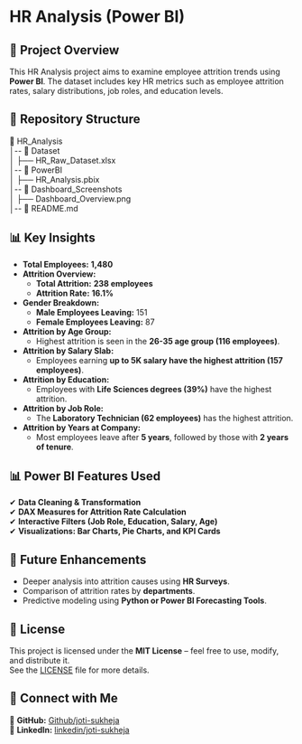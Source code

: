 # HR Analysis (Power BI)

## 📌 Project Overview  
This HR Analysis project aims to examine employee attrition trends using **Power BI**. The dataset includes key HR metrics such as employee attrition rates, salary distributions, job roles, and education levels.

## 📂 Repository Structure  
📂 HR_Analysis  
│-- 📂 Dataset  
│    ├── HR_Raw_Dataset.xlsx  
│-- 📂 PowerBI  
│    ├── HR_Analysis.pbix  
│-- 📂 Dashboard_Screenshots  
│    ├── Dashboard_Overview.png  
│-- 📜 README.md  

## 📊 Key Insights  
- **Total Employees:** **1,480**  
- **Attrition Overview:**  
  - **Total Attrition:** **238 employees**  
  - **Attrition Rate:** **16.1%**  
- **Gender Breakdown:**  
  - **Male Employees Leaving:** 151  
  - **Female Employees Leaving:** 87  
- **Attrition by Age Group:**  
  - Highest attrition is seen in the **26-35 age group (116 employees)**.  
- **Attrition by Salary Slab:**  
  - Employees earning **up to 5K salary have the highest attrition (157 employees)**.  
- **Attrition by Education:**  
  - Employees with **Life Sciences degrees (39%)** have the highest attrition.  
- **Attrition by Job Role:**  
  - The **Laboratory Technician (62 employees)** has the highest attrition.  
- **Attrition by Years at Company:**  
  - Most employees leave after **5 years**, followed by those with **2 years of tenure**.  

## 📊 Power BI Features Used  
✔ **Data Cleaning & Transformation**  
✔ **DAX Measures for Attrition Rate Calculation**  
✔ **Interactive Filters (Job Role, Education, Salary, Age)**  
✔ **Visualizations: Bar Charts, Pie Charts, and KPI Cards**  

## 🔎 Future Enhancements  
- Deeper analysis into attrition causes using **HR Surveys**.  
- Comparison of attrition rates by **departments**.  
- Predictive modeling using **Python or Power BI Forecasting Tools**.  

## 📜 License  
This project is licensed under the **MIT License** – feel free to use, modify, and distribute it.  
See the [LICENSE](LICENSE) file for more details.  

## 📢 Connect with Me  
🔗 **GitHub:** [Github/joti-sukheja](https://github.com/Joti-Sukheja)  
🔗 **LinkedIn:** [linkedin/joti-sukheja](www.linkedin.com/in/joti-sukheja)  
